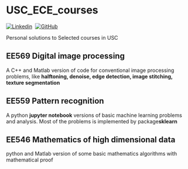 # USC_ECE_courses

[![Linkedin](https://img.shields.io/badge/LinkedIn-0077B5?style=for-the-badge&logo=linkedin&logoColor=white)](https://www.linkedin.com/in/qirui-sun-2a144614a/)&nbsp;
[![GitHub](https://img.shields.io/badge/GitHub-100000?style=for-the-badge&logo=github&logoColor=white)](https://github.com/George0726)

Personal solutions to Selected courses in USC

## EE569 Digital image processing

A C++ and Matlab version of code for conventional image processing problems, like **halftoning, denoise, edge detection, image stitching, texture segmentation**


## EE559 Pattern recognition

A python **jupyter notebook** versions of basic machine learning problems and analysis. Most of the problems is implemented by package**sklearn**


## EE546 Mathematics of high dimensional data

python and Matlab version of some basic mathematics algorithms with mathematical proof
